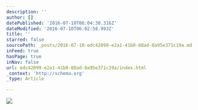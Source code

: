 ```yaml
---
description: ''
author: []
datePublished: '2016-07-10T06:04:30.316Z'
dateModified: '2016-07-10T06:02:58.993Z'
title: ''
starred: false
sourcePath: _posts/2016-07-10-edc42099-e2a1-41b0-88ad-0a95e371c19a.md
inFeed: true
hasPage: true
inNav: false
url: edc42099-e2a1-41b0-88ad-0a95e371c19a/index.html
_context: 'http://schema.org'
_type: Article

---
```

![](https://the-grid-user-content.s3-us-west-2.amazonaws.com/9a915658-6aaa-4b39-a02a-da78b2c2e3f8.jpg)
